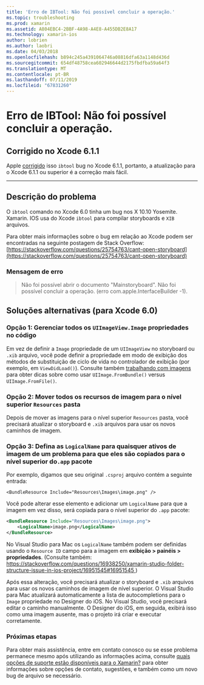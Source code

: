 ```yaml
---
title: 'Erro de IBTool: Não foi possível concluir a operação.'
ms.topic: troubleshooting
ms.prod: xamarin
ms.assetid: A804EBC4-2BBF-4A98-A4E8-A455DB2E8A17
ms.technology: xamarin-ios
author: lobrien
ms.author: laobri
ms.date: 04/03/2018
ms.openlocfilehash: b894c245a4391064746a08816dfa63a1148d436d
ms.sourcegitcommit: 654df48758cea602946644d2175fbdfba59a64f3
ms.translationtype: MT
ms.contentlocale: pt-BR
ms.lasthandoff: 07/11/2019
ms.locfileid: "67831260"
---
```

# <a name="ibtool-error-the-operation-couldnt-be-completed"></a>Erro de IBTool: Não foi possível concluir a operação.

## <a name="fixed-in-xcode-611"></a>Corrigido no Xcode 6.1.1

Apple [corrigido](https://developer.apple.com/library/content/documentation/Xcode/Conceptual/RN-Xcode-Archive/Chapters/xc6_release_notes.html#//apple_ref/doc/uid/TP40016994-CH4-SW1) isso `ibtool` bug no Xcode 6.1.1, portanto, a atualização para o Xcode 6.1.1 ou superior é a correção mais fácil.

* * *

## <a name="description-of-the-problem"></a>Descrição do problema

O `ibtool` comando no Xcode 6.0 tinha um bug nos X 10.10 Yosemite. Xamarin. IOS usa do Xcode `ibtool` para compilar storyboards e `XIB` arquivos.

Para obter mais informações sobre o bug em relação ao Xcode podem ser encontradas na seguinte postagem de Stack Overflow: [https://stackoverflow.com/questions/25754763/cant-open-storyboard](https://stackoverflow.com/questions/25754763/cant-open-storyboard)

### <a name="error-message"></a>Mensagem de erro

> Não foi possível abrir o documento "Mainstoryboard". Não foi possível concluir a operação. (erro com.apple.InterfaceBuilder -1).

## <a name="workarounds-for-xcode-60"></a>Soluções alternativas (para Xcode 6.0)

### <a name="option-1-manage-all-uiimageviewimage-properties-in-code"></a>Opção 1: Gerenciar todos os `UIImageView.Image` propriedades no código

Em vez de definir a `Image` propriedade de um `UIImageView` no storyboard ou `.xib` arquivo, você pode definir a propriedade em modo de exibição dos métodos de substituição de ciclo de vida no controlador de exibição (por exemplo, em `ViewDidLoad()`). Consulte também [trabalhando com imagens](~/ios/app-fundamentals/images-icons/index.md) para obter dicas sobre como usar `UIImage.FromBundle()` versus `UIImage.FromFile()`.

### <a name="option-2-move-all-of-the-image-resources-to-the-top-level-resources-folder"></a>Opção 2: Mover todos os recursos de imagem para o nível superior `Resources` pasta

Depois de mover as imagens para o nível superior `Resources` pasta, você precisará atualizar o storyboard e `.xib` arquivos para usar os novos caminhos de imagem.

### <a name="option-3-set-the-logicalname-for-any-problematic-image-assets-so-they-are-copied-to-the-top-level-of-theapp-bundle"></a>Opção 3: Defina as `LogicalName` para quaisquer ativos de imagem de um problema para que eles são copiados para o nível superior do`.app` pacote

Por exemplo, digamos que seu original `.csproj` arquivo contém a seguinte entrada:

`<BundleResource Include="Resources\Images\image.png" />`

Você pode alterar esse elemento e adicionar um `LogicalName` para que a imagem em vez disso, será copiada para o nível superior do `.app` pacote:

```xml
<BundleResource Include="Resources\Images\image.png">
    <LogicalName>image.png</LogicalName>
</BundleResource>
```

No Visual Studio para Mac os `LogicalName` também podem ser definidas usando o `Resource ID` campo para a imagem em **exibição > painéis > propriedades**. (Consulte também: [ https://stackoverflow.com/questions/16938250/xamarin-studio-folder-structure-issue-in-ios-project/16951545#16951545 ](https://stackoverflow.com/questions/16938250/xamarin-studio-folder-structure-issue-in-ios-project/16951545#16951545))

Após essa alteração, você precisará atualizar o storyboard e `.xib` arquivos para usar os novos caminhos de imagem de nível superior. O Visual Studio para Mac atualizará automaticamente a lista de autocompletions para o `Image` propriedade no Designer do iOS. No Visual Studio, você precisará editar o caminho manualmente. O Designer do iOS, em seguida, exibirá isso como uma imagem ausente, mas o projeto irá criar e executar corretamente.

### <a name="next-steps"></a>Próximas etapas

Para obter mais assistência, entre em contato conosco ou se esse problema permanece mesmo após utilizando as informações acima, consulte [quais opções de suporte estão disponíveis para o Xamarin?](~/cross-platform/troubleshooting/support-options.md) para obter informações sobre opções de contato, sugestões, e também como um novo bug de arquivo se necessário. 

